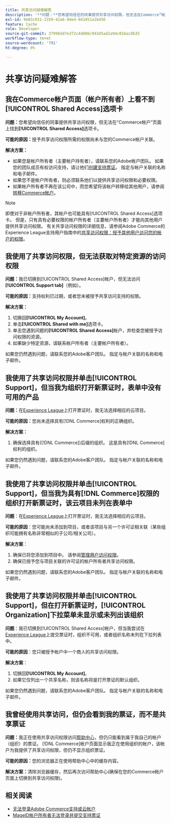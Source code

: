 ```yaml
---
title: 共享访问疑难解答
description: '**问题：**您希望向信任的同事提供共享访问权限，但无法在Commerce“帐户”页面上找到**共享访问权限**选项卡。'
exl-id: 9e03c031-2359-42a6-9de4-943451a16456
feature: Cache
role: Developer
source-git-commit: 37996dd7e372c4d886c943d5ad2a94c016ac8b35
workflow-type: tm+mt
source-wordcount: '791'
ht-degree: 0%

---
```


# 共享访问疑难解答

## 我在Commerce帐户页面（帐户所有者）上看不到[!UICONTROL Shared Access]选项卡

**问题：**&#x200B;您希望向信任的同事提供共享访问权限，但无法在“Commerce帐户”页面上找到&#x200B;**[!UICONTROL Shared Access]**&#x200B;选项卡。

**可能的原因：**&#x200B;授予共享访问权限所需的权限尚未与您的Commerce帐户关联。

**解决方案：**

* 如果您是帐户所有者（主要帐户持有者），请联系您的Adobe帐户团队。 如果您的团队成员有权访问支持，请让他们[创建支持票证](https://experienceleague.adobe.com/en/docs/commerce-knowledge-base/kb/help-center-guide/magento-help-center-user-guide#merchant-not-displayed)。 指定与帐户关联的名称和电子邮件。
* 如果您不是帐户所有者，则必须联系他们以提供共享访问权限和必要权限。
* 如果帐户所有者不再在该公司中，而您希望将该帐户转移给其他用户，请参阅[转移Commerce帐户](https://experienceleague.adobe.com/en/docs/commerce-admin/start/commerce-account/commerce-account-transfer)。

>[!NOTE]
>
>即使对于非帐户所有者，其帐户也可能具有[!UICONTROL Shared Access]选项卡。 但是，只有具有必要权限的帐户所有者（主要帐户所有者）才能向其他用户提供共享访问权限。 有关共享访问权限的详细信息，请参阅Adobe Commerce的Experience League支持用户指南中的[共享访问权限：授予其他用户访问您的帐户的权限](https://experienceleague.adobe.com/en/docs/commerce-knowledge-base/kb/help-center-guide/magento-help-center-user-guide#shared-access)。

## 我使用了共享访问权限，但无法获取对特定资源的访问权限

**问题：**&#x200B;我已切换到[!UICONTROL Shared Access]帐户，但无法访问&#x200B;**[!UICONTROL Support tab]**（例如）。

**可能的原因：**&#x200B;支持权利已过期，或者您未被授予共享访问支持的权限。

**解决方案：**

1. 切换回&#x200B;**[!UICONTROL My Account]**。
1. 单击&#x200B;**[!UICONTROL Shared with me]**&#x200B;选项卡。
1. 单击您遇到问题的&#x200B;**[!UICONTROL Shared Access]**&#x200B;帐户，并检查您被授予访问权限的资源。
1. 如果缺少特定资源，请联系帐户所有者（主要帐户所有者）。

如果您仍然遇到问题，请联系您的Adobe客户团队。 指定与帐户关联的名称和电子邮件。

## 我使用了共享访问权限并单击[!UICONTROL Support]，但当我为组织打开新票证时，表单中没有可用的产品

**问题：**&#x200B;在[Experience League](https://experienceleague.adobe.com/home#support)上打开票证时，我无法选择相应的云项目。

**可能的原因：**&#x200B;您尚未选择具有[!DNL Commerce]权利的正确组织。

**解决方案：**

1. 确保选择具有([!DNL Commerce])后缀的组织。 这是具有[!DNL Commerce]权利的组织。

如果您仍然遇到问题，请联系您的Adobe客户团队。 指定与帐户关联的名称和电子邮件。

## 我使用了共享访问权限并单击[!UICONTROL Support]，但当我为具有[!DNL Commerce]权限的组织打开新票证时，该云项目未列在表单中

**问题**：在[Experience League](https://experienceleague.adobe.com/home#support)上打开票证时，我无法选择相应的云项目。

**可能的原因**：您可能尚未添加到项目，或者该项目与另一个许可证相关联（某些组织可能拥有名称非常相似的子公司/相关公司）。

**解决方案**：

1. 确保已将您添加到项目中。 请参阅[管理用户访问权限](https://experienceleague.adobe.com/en/docs/commerce-cloud-service/user-guide/project/user-access)。
1. 确保已授予您与项目关联的许可证的帐户所有者共享访问权限。

如果您仍然遇到问题，请联系您的Adobe客户团队。 指定与帐户关联的名称和电子邮件。

## 我使用了共享访问权限并单击[!UICONTROL Support]，但在打开新票证时，[!UICONTROL Organization]下拉菜单未显示或未列出该组织

**问题**：我已切换到[!UICONTROL Shared Access]帐户，但当我尝试在[Experience League](https://experienceleague.adobe.com/home#support)上提交票证时，组织不可用，或者组织名称未列在下拉列表中。

**可能的原因**：您只被授予帐户中一个商人的共享访问权限。

**解决方案**：

1. 切换回&#x200B;**[!UICONTROL My Account]**。
1. 如果它仅列出一个共享名称，则该名称将是打开票证的默认组织。

如果您仍然遇到问题，请联系您的Adobe客户团队。 指定与帐户关联的名称和电子邮件。

## 我曾经使用共享访问，但仍会看到我的票证，而不是共享票证

**问题：**&#x200B;我正在使用共享访问权限访问[帮助中心](https://support.magento.com/hc/us-en/requests)，但仍只能看到属于我自己的帐户（组织）的票证。 [!DNL Commerce]帐户页面显示我正在使用组织的帐户，该帐户为我提供了共享访问权限，但仍不显示组织票证。

**可能的原因：**&#x200B;您的浏览器正在使用帮助中心中的缓存内容。

**解决方案：**&#x200B;清除浏览器缓存，然后再次访问帮助中心(确保在您的Commerce帐户页面上切换到共享访问权限)。

## 相关阅读

* [无法登录Adobe Commerce支持或云帐户](https://experienceleague.adobe.com/en/docs/commerce-knowledge-base/kb/troubleshooting/miscellaneous/unable-to-log-in-to-support-or-cloud-project)
* [MageID帐户所有者无法登录并提交支持票证](https://experienceleague.adobe.com/en/docs/experience-cloud-kcs/kbarticles/ka-25231)
